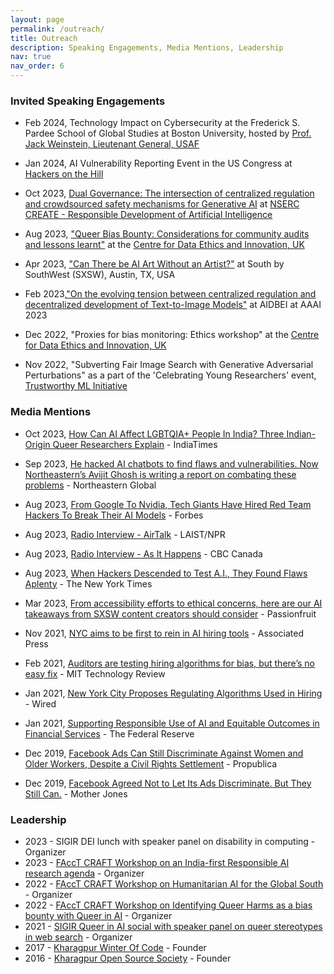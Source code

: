 ```yaml
---
layout: page
permalink: /outreach/
title: Outreach
description: Speaking Engagements, Media Mentions, Leadership
nav: true
nav_order: 6
---
```


### Invited Speaking Engagements

- Feb 2024, Technology Impact on Cybersecurity at the Frederick S. Pardee School of Global Studies at Boston University, hosted by [Prof. Jack Weinstein, Lieutenant General, USAF](https://www.bu.edu/pardeeschool/profile/jack-weinstein/)

- Jan 2024, AI Vulnerability Reporting Event in the US Congress at [Hackers on the Hill](https://hackersonthehill.org/)

- Oct 2023, [Dual Governance:
The intersection of centralized regulation and crowdsourced safety mechanisms for Generative AI](https://docs.google.com/presentation/d/1NtJA2jShkDZ_GIWHcm0mTiSSkKWawdCYj8oQ1zvjSyg/edit?usp=sharing) at [NSERC CREATE - Responsible Development of Artificial Intelligence](https://www.torontomu.ca/responsible-ai/)

- Aug 2023, ["Queer Bias Bounty: Considerations for community audits and
lessons learnt"](https://docs.google.com/presentation/d/1NzmBZMqnJ42iRMUehJWNxhO2B6YdWrYFKEwMaE3cm14/present?slide=id.g275f906db51_0_268) at the [Centre for Data Ethics and Innovation, UK](https://www.gov.uk/government/organisations/centre-for-data-ethics-and-innovation)

- Apr 2023,  ["Can There be AI Art Without an Artist?"](https://schedule.sxsw.com/2023/events/PP122773) at South by SouthWest (SXSW), Austin, TX, USA

- Feb 2023,["On the evolving tension between centralized regulation and decentralized development of Text-to-Image Models"](https://kdd.cs.ksu.edu/Workshops/AAAI-2023/#Panel) at AIDBEI at AAAI 2023

- Dec 2022, "Proxies for bias monitoring: Ethics workshop" at the [Centre for Data Ethics and Innovation, UK](https://www.gov.uk/government/organisations/centre-for-data-ethics-and-innovation)

- Nov 2022, "Subverting Fair Image Search with Generative Adversarial Perturbations" as a part of the 'Celebrating Young Researchers' event, [Trustworthy ML Initiative](https://www.trustworthyml.org/)

### Media Mentions

- Oct 2023, [How Can AI Affect LGBTQIA+ People In India? Three Indian-Origin Queer Researchers Explain](https://www.indiatimes.com/trending/spectrum/how-can-ai-affect-queer-people-in-india-617408.html) - IndiaTimes

- Sep 2023, [He hacked AI chatbots to find flaws and vulnerabilities. Now Northeastern’s Avijit Ghosh is writing a report on combating these problems](https://news.northeastern.edu/2023/09/06/ethical-ai-development/) - Northeastern Global

- Aug 2023, [From Google To Nvidia, Tech Giants Have Hired Red Team Hackers To Break Their AI Models](https://www.forbes.com/sites/rashishrivastava/2023/09/01/ai-red-teams-google-nvidia-microsoft-meta/) - Forbes

- Aug 2023, [Radio Interview - AirTalk](https://www.kpcc.org/podcast/airtalk/hurricane-hilary-is-barreling-towards-socal-what-can-we-expect) -  LAIST/NPR  

- Aug 2023, [Radio Interview - As It Happens](https://www.cbc.ca/radio/asithappens/the-aih-transcript-for-august-16-2023-1.6939160) - CBC Canada  

- Aug 2023, [When Hackers Descended to Test A.I., They Found Flaws Aplenty](https://www.nytimes.com/2023/08/16/technology/ai-defcon-hackers.html?unlocked_article_code=QqiwO9KZ2dVgz77qvZdn_d0wtUydJlP-OxRmVpvYSxD6eVdiBnfwRKqn1kO498M75VY8xZfH-ryaJPdxX_fK70oQSiJN8_scGieCDMEqiEbg8IC2MFaCMFR8FOY3m1D2X8mRWLKhsEOOgzEoV7trJnskK6IXwrE1ijhwGrzhGlOaMrRT4VP2SXcKMY0WthVTKhXLuYkuTOom8KYrWJgxS8ORjfNqxcnBsA8Br7mCacRlGSG2ryt1rnpiQl_i9fnN5Pso-i1XUnmAHSlWhiGW_QxSMr0cTx0UOn1jiYN4sXJRzbHK86kgKN5CGfdScuOPVh1vD5hUwSeuCBvhlPaxfJLhx1E1V6FG3q4Jp3e_mqkHisCW8wfKqWWN0co-Gy0Q4dKsZHsZeg) - The New York Times  

- Mar 2023, [From accessibility efforts to ethical concerns, here are our AI takeaways from SXSW content creators should consider](https://passionfru.it/ai-sxsw-2023-3434/) - Passionfruit  

- Nov 2021, [NYC aims to be first to rein in AI hiring tools](https://apnews.com/article/technology-business-race-and-ethnicity-racial-injustice-artificial-intelligence-2fe8d3ef7008d299d9d810f0c0f7905d) - Associated Press

- Feb 2021, [Auditors are testing hiring algorithms for bias, but there’s no easy fix](https://www.technologyreview.com/2021/02/11/1017955/auditors-testing-ai-hiring-algorithms-bias-big-questions-remain/) - MIT Technology Review

- Jan 2021, [New York City Proposes Regulating Algorithms Used in Hiring](https://www.wired.com/story/new-york-city-proposes-regulating-algorithms-hiring/) - Wired

-  Jan 2021, [Supporting Responsible Use of AI and Equitable Outcomes in Financial Services](https://www.federalreserve.gov/newsevents/speech/brainard20210112a.htm) -  The Federal Reserve

- Dec 2019, [Facebook Ads Can Still Discriminate Against Women and Older Workers, Despite a Civil Rights Settlement](https://www.propublica.org/article/facebook-ads-can-still-discriminate-against-women-and-older-workers-despite-a-civil-rights-settlement) - Propublica  

- Dec 2019, [Facebook Agreed Not to Let Its Ads Discriminate. But They Still Can.](https://www.motherjones.com/politics/2019/12/facebook-agreed-not-to-let-its-ads-discriminate-but-they-still-can/) - Mother Jones



### Leadership


- 2023 - SIGIR DEI lunch with speaker panel on disability in computing - Organizer
- 2023 - [FAccT CRAFT Workshop on an India-first Responsible AI research agenda](https://sites.google.com/view/raiindiacraftfacct2023/home) - Organizer
- 2022 - [FAccT CRAFT Workshop on Humanitarian AI for the Global South](https://www.aqai.xyz/acm-facct-craft-workshop-2023/) - Organizer
- 2022 - [FAccT CRAFT Workshop on Identifying Queer Harms as a bias bounty with Queer in AI](https://www.queerinai.com/) - Organizer
- 2021 - [SIGIR Queer in AI social with speaker panel on queer stereotypes in web search](https://www.queerinai.com/) - Organizer
- 2017 - [Kharagpur Winter Of Code](https://kwoc.kossiitkgp.org/) - Founder
- 2016 - [Kharagpur Open Source Society](https://kossiitkgp.org/) - Founder
